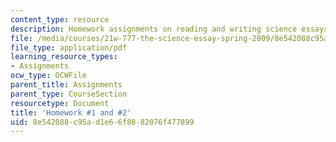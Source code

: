 ```yaml
---
content_type: resource
description: Homework assignments on reading and writing science essays.
file: /media/courses/21w-777-the-science-essay-spring-2009/8e542088c95ad1e66f8882076f477899_MIT21W_777s09_assn01_hw1and2.pdf
file_type: application/pdf
learning_resource_types:
- Assignments
ocw_type: OCWFile
parent_title: Assignments
parent_type: CourseSection
resourcetype: Document
title: 'Homework #1 and #2'
uid: 8e542088-c95a-d1e6-6f88-82076f477899
---
```


